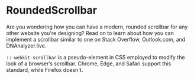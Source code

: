 # RoundedScrollbar
Are you wondering how you can have a modern, rounded scrollbar for any other website you're designing? Read on to learn about how you can implement a scrollbar similar to one on Stack Overflow, Outlook.com, and DNAnalyzer.live.

`::-webkit-scrollbar` is a pseudo-element in CSS employed to modify the look of a browser’s scrollbar. Chrome, Edge, and Safari support this standard, while Firefox doesn't.
